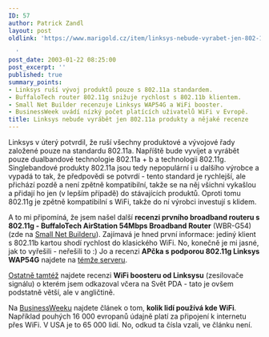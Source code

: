 ```yaml
---
ID: 57
author: Patrick Zandl
layout: post
oldlink: 'https://www.marigold.cz/item/linksys-nebude-vyrabet-jen-802-11a-produkty-a-nejake-recenze

  '
post_date: 2003-01-22 08:25:00
post_excerpt: ''
published: true
summary_points:
- Linksys ruší vývoj produktů pouze s 802.11a standardem.
- BuffaloTech router 802.11g snižuje rychlost s 802.11b klientem.
- Small Net Builder recenzuje Linksys WAP54G a WiFi booster.
- BusinessWeek uvádí nízký počet platících uživatelů WiFi v Evropě.
title: Linksys nebude vyrábět jen 802.11a produkty a nějaké recenze
---
```


<p>
Linksys v úterý potvrdil, že ruší všechny produktové a vývojové řady založené pouze na standardu 802.11a. Napříště bude vyvíjet a vyrábět pouze dualbandové technologie 802.11a + b a technologii 802.11g. Singlebandové produkty 802.11a jsou tedy nepopulární i u dalšího výrobce a vypadá to tak, že předpovědi se potvrdí - tento standard je rychlejší, ale přichází pozdě a není zpětně kompatibilní, takže se na něj všichni vykašlou a přidají ho jen (v lepším případě) do stávajících produktů. Oproti tomu 802.11g je zpětně kompatibilní s WiFi, takže do ní výrobci investují s klidem. </p>

<p>
A to mi připomíná, že jsem našel další <STRONG>recenzi prvního broadband routeru s 802.11g - BuffaloTech AirStation 54Mbps Broadband Router</STRONG> (WBR-G54) (zde na <A href="http://www.smallnetbuilder.com/Reviews-33-ProdID-WBRG54.php" target=_blank>Small Net Builderu</A>). Zajímavá je hned první informace: jediný klient s 802.11b kartou shodí rychlost do klasického WiFi. No, konečně je mi jasné, jak to vyřešili - neřešili to :) Jo a recenzi <STRONG>APčka s podporou 802.11g Linksys WAP54G</STRONG> najdete na <A href="http://www.smallnetbuilder.com/Reviews-36-ProdID-WAP54G.php" target=_blank>témže serveru</A>.</p>

<p>
<A href="http://www.smallnetbuilder.com/Reviews-38-ProdID-WSB24.php" target=_blank>Ostatně tamtéž</A> najdete recenzi <STRONG>WiFi boosteru od Linksysu</STRONG> (zesilovače signálu) o kterém jsem odkazoval včera na Svět PDA - tato je ovšem podstatně větší, ale v angličtině.</p>

<p>
Na <A href="http://www.businessweek.com/magazine/content/03_04/b3817166.htm" target=_blank>BusinessWeeku</A> najdete článek o tom, <STRONG>kolik lidí používá kde WiFi</STRONG>. Například pouhých 16 000 evropanů údajně platí za připojení k internetu přes WiFi. V USA je to 65 000 lidí. No, odkud ta čísla vzali, ve článku není. </p>